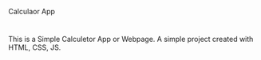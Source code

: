 
Calculaor App
#
This is a Simple Calculetor App or Webpage.
A simple project created with HTML, CSS,
JS. 
